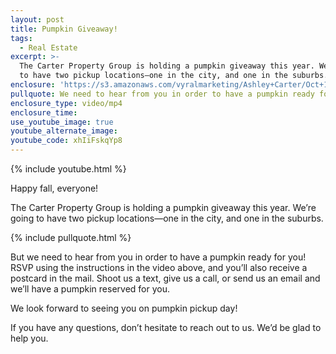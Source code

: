 ```yaml
---
layout: post
title: Pumpkin Giveaway!
tags:
  - Real Estate
excerpt: >-
  The Carter Property Group is holding a pumpkin giveaway this year. We’re going
  to have two pickup locations—one in the city, and one in the suburbs.
enclosure: 'https://s3.amazonaws.com/vyralmarketing/Ashley+Carter/Oct+1.mp4'
pullquote: We need to hear from you in order to have a pumpkin ready for you!
enclosure_type: video/mp4
enclosure_time:
use_youtube_image: true
youtube_alternate_image:
youtube_code: xhIiFskqYp8
---
```



{% include youtube.html %}

Happy fall, everyone!

The Carter Property Group is holding a pumpkin giveaway this year. We’re going to have two pickup locations—one in the city, and one in the suburbs.

{% include pullquote.html %}

But we need to hear from you in order to have a pumpkin ready for you! RSVP using the instructions in the video above, and you’ll also receive a postcard in the mail. Shoot us a text, give us a call, or send us an email and we’ll have a pumpkin reserved for you.

We look forward to seeing you on pumpkin pickup day!

If you have any questions, don’t hesitate to reach out to us. We’d be glad to help you.